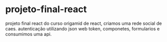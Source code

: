 # projeto-final-react
projeto final react do curso origamid de react, criamos uma rede social de caes. autenticação utilizando json web token, componetes, formularios e consumimos uma api.
